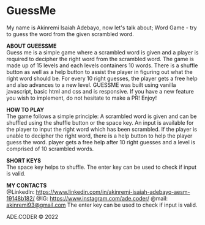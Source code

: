 # GuessMe
My name is Akinremi Isaiah Adebayo, now let's talk about;
Word Game - try to guess the word from the given scrambled word. </br>

<b>ABOUT GUEESSME</b></br>
Guess me is a simple game where a scrambled word is given and a player is required to decipher the right word from the scrambled word.
The game is made up of 15 levels and each levels containers 10 words.
There is a shuffle button as well as a help button to assist the player in figuring out what the right word should be.
For every 10 right guesses, the player gets a free help and also advances to a new level.
GUESSME was built using vanilla javascript, basic html and css and is responsive.
If you have a new feature you wish to implement, do not hesitate to make a PR!
Enjoy!

<b>HOW TO PLAY</b></br>
The game follows a simple principle:
A scrambled word is given and can be shuffled using the shuffle button or the space key.
An input is available for the player to input the right word which has been scrambled.
If the player is unable to decipher the right word, there is a help button to help the player guess the word. player gets a free help after 10 right guesses and a level is comprised of 10 scrambled words.

<b>SHORT KEYS</b></br>
The space key helps to shuffle.
The enter key can be used to check if input is valid.

<b>MY CONTACTS</b></br>
@LinkedIn: https://www.linkedin.com/in/akinremi-isaiah-adebayo-aesm-19148b182/
@IG: https://www.instagram.com/ade.coder/
@mail: akinremi93@gmail.com
The enter key can be used to check if input is valid.

ADE.CODER © 2022

